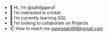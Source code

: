 - 👋 Hi, I’m @sahilgajera1
- 👀 I’m interested in cricket
- 🌱 I’m currently learning SQL
- 💞️ I’m looking to collaborate on Projects
- 📫 How to reach me gajerasahil69@gmail.com
